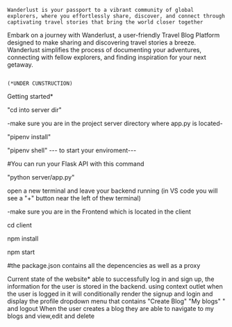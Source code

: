     Wanderlust is your passport to a vibrant community of global explorers, where you effortlessly share, discover, and connect through captivating travel stories that bring the world closer together
Embark on a journey with Wanderlust, a user-friendly Travel Blog Platform designed to make sharing and discovering travel stories a breeze. Wanderlust simplifies the process of documenting your adventures, connecting with fellow explorers, and finding inspiration for your next getaway.

                                                                                     (*UNDER CUNSTRUCTION)

Getting started*

"cd into server dir"


-make sure you are in the project server directory where app.py is located- 

"pipenv install"

"pipenv shell" --- to start your enviroment---


#You can run your Flask API with this command

"python server/app.py"


 open a new terminal and leave your backend running 
 (in VS code you will see a "+" button near the left of thew terminal) 

-make sure you are in the Frontend  which is located in the client

cd client

npm install

npm start



       



#the package.json contains all the depencencies as well as a proxy 




Current state of the website*
able to successfully log in and sign up, the information for the user is stored in the backend.
using context outlet when the user is logged in it will conditionally render the signup and login and display the profile dropdown menu that contains "Create Blog" "My blogs" " and logout
When the user creates a blog they are able to navigate to my blogs and view,edit and delete 

  
